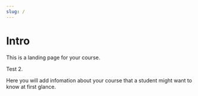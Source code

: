 ```yaml
---
slug: /
---
```


# Intro

This is a landing page for your course.

Test 2.

Here you will add infomation about your course that a student might want to know at first glance.
